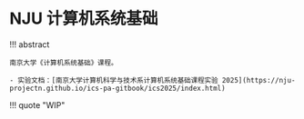 # NJU 计算机系统基础

!!! abstract

    南京大学《计算机系统基础》课程。

    - 实验文档：[南京大学计算机科学与技术系计算机系统基础课程实验 2025](https://nju-projectn.github.io/ics-pa-gitbook/ics2025/index.html)

!!! quote "WIP"
